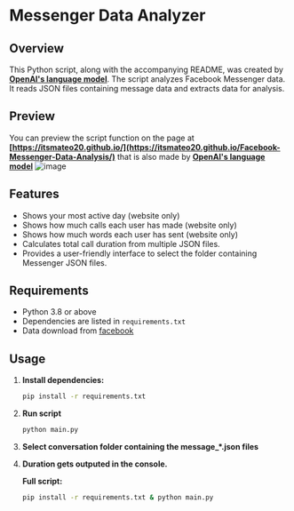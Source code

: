 # Messenger Data Analyzer

## Overview

This Python script, along with the accompanying README, was created by **[OpenAI's language model](chat.openai.com)**. The script analyzes Facebook Messenger data. It reads JSON files containing message data and extracts data for analysis.

## Preview

You can preview the script function on the page at **[https://itsmateo20.github.io/](https://itsmateo20.github.io/Facebook-Messenger-Data-Analysis/)** that is also made by **[OpenAI's language model](chat.openai.com)**
![image](https://github.com/ItsMateo20/Facebook-Messenger-Call-Duration-Analysis/assets/84156177/9ad6d7b7-8f66-4a72-9f4d-3acd9096799f)

## Features

- Shows your most active day (website only)
- Shows how much calls each user has made (website only)
- Shows how much words each user has sent (website only)
- Calculates total call duration from multiple JSON files.
- Provides a user-friendly interface to select the folder containing Messenger JSON files.

## Requirements

- Python 3.8 or above
- Dependencies are listed in `requirements.txt`
- Data download from [facebook](https://accountscenter.facebook.com/info_and_permissions/dyi/)

## Usage

1. **Install dependencies:**
   ```bash
   pip install -r requirements.txt
2. **Run script**
   ```bash
   python main.py
   ```
3. **Select conversation folder containing the message_*.json files**
4. **Duration gets outputed in the console.**

   **Full script:**
   ```bash
   pip install -r requirements.txt & python main.py
   ```
